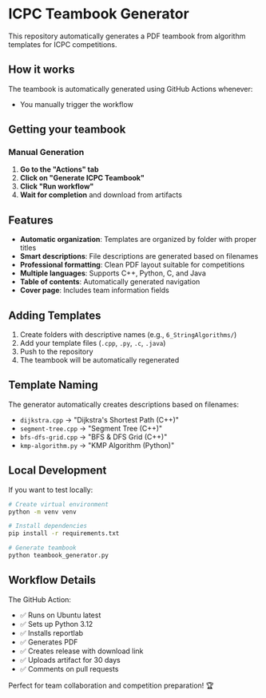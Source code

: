 # ICPC Teambook Generator

This repository automatically generates a PDF teambook from algorithm templates for ICPC competitions.

## How it works

The teambook is automatically generated using GitHub Actions whenever:
- You manually trigger the workflow

## Getting your teambook

### Manual Generation
1. **Go to the "Actions" tab**
2. **Click on "Generate ICPC Teambook"**
3. **Click "Run workflow"**
4. **Wait for completion** and download from artifacts

## Features

- **Automatic organization**: Templates are organized by folder with proper titles
- **Smart descriptions**: File descriptions are generated based on filenames
- **Professional formatting**: Clean PDF layout suitable for competitions
- **Multiple languages**: Supports C++, Python, C, and Java
- **Table of contents**: Automatically generated navigation
- **Cover page**: Includes team information fields

## Adding Templates

1. Create folders with descriptive names (e.g., `6_StringAlgorithms/`)
2. Add your template files (`.cpp`, `.py`, `.c`, `.java`)
3. Push to the repository
4. The teambook will be automatically regenerated

## Template Naming

The generator automatically creates descriptions based on filenames:
- `dijkstra.cpp` → "Dijkstra's Shortest Path (C++)"
- `segment-tree.cpp` → "Segment Tree (C++)"
- `bfs-dfs-grid.cpp` → "BFS & DFS Grid (C++)"
- `kmp-algorithm.py` → "KMP Algorithm (Python)"

## Local Development

If you want to test locally:

```bash
# Create virtual environment
python -m venv venv

# Install dependencies
pip install -r requirements.txt

# Generate teambook
python teambook_generator.py

```

## Workflow Details

The GitHub Action:
- ✅ Runs on Ubuntu latest
- ✅ Sets up Python 3.12
- ✅ Installs reportlab
- ✅ Generates PDF
- ✅ Creates release with download link
- ✅ Uploads artifact for 30 days
- ✅ Comments on pull requests

Perfect for team collaboration and competition preparation! 🏆
